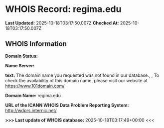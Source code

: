 # WHOIS Record: regima.edu

**Last Updated:** 2025-10-18T03:17:50.007Z
**Checked At:** 2025-10-18T03:17:50.007Z

## WHOIS Information

**Domain Status:** 

**Name Server:** 

**text:** The domain name you requested was not found in our database., , To check the availability of this domain name, please visit our website at https://www.101domain.com/

**Domain Name:** regima.edu

**URL of the ICANN WHOIS Data Problem Reporting System:** http://wdprs.internic.net/

**>>> Last update of WHOIS database:** 2025-10-18T03:17:49+00:00 <<<

